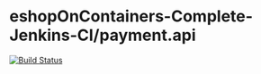 # eshopOnContainers-Complete-Jenkins-CI/payment.api

[![Build Status](http://abouhamed-jenkins.eastus.cloudapp.azure.com:8080/buildStatus/icon?job=eshopOnContainers-Complete-Jenkins-CI%2Fpayment.api)](http://abouhamed-jenkins.eastus.cloudapp.azure.com:8080/job/eshopOnContainers-Complete-Jenkins-CI/job/payment.api/)